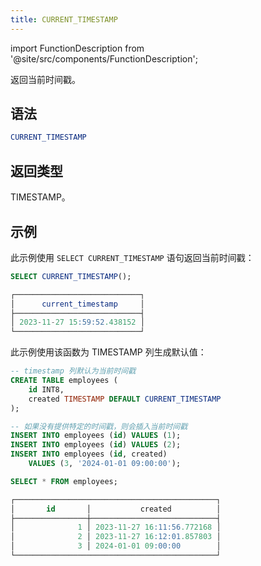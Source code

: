 ```yaml
---
title: CURRENT_TIMESTAMP
---
```

import FunctionDescription from '@site/src/components/FunctionDescription';

<FunctionDescription description="Introduced or updated: v1.2.225"/>

返回当前时间戳。

## 语法

```sql
CURRENT_TIMESTAMP
```

## 返回类型

TIMESTAMP。

## 示例

此示例使用 `SELECT CURRENT_TIMESTAMP` 语句返回当前时间戳：

```sql
SELECT CURRENT_TIMESTAMP();

┌────────────────────────────┐
│      current_timestamp     │
├────────────────────────────┤
│ 2023-11-27 15:59:52.438152 │
└────────────────────────────┘
```

此示例使用该函数为 TIMESTAMP 列生成默认值：

```sql
-- timestamp 列默认为当前时间戳
CREATE TABLE employees (
    id INT8,
    created TIMESTAMP DEFAULT CURRENT_TIMESTAMP
);

-- 如果没有提供特定的时间戳，则会插入当前时间戳
INSERT INTO employees (id) VALUES (1);
INSERT INTO employees (id) VALUES (2);
INSERT INTO employees (id, created) 
    VALUES (3, '2024-01-01 09:00:00');

SELECT * FROM employees;

┌─────────────────────────────────────────────┐
│       id       │           created          │
├────────────────┼────────────────────────────┤
│              1 │ 2023-11-27 16:11:56.772168 │
│              2 │ 2023-11-27 16:12:01.857803 │
│              3 │ 2024-01-01 09:00:00        │
└─────────────────────────────────────────────┘
```